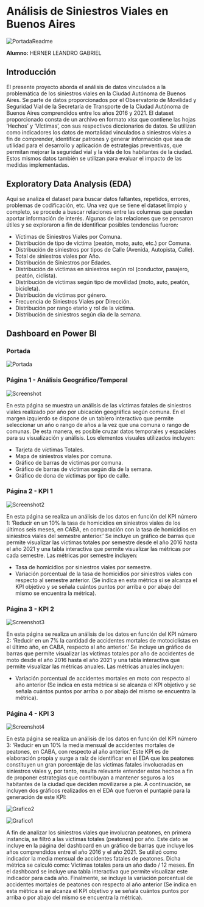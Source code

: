 # Análisis de Siniestros Viales en Buenos Aires

![PortadaReadme](https://github.com/LeandroHerner/PI_02/blob/main/imagenes%20dashboard/portada.png)

**Alumno:** HERNER LEANDRO GABRIEL

## Introducción
El presente proyecto aborda el análisis de datos vinculados a la problemática de los siniestros viales en la Ciudad Autónoma de Buenos Aires. Se parte de datos proporcionados por el Observatorio de Movilidad y Seguridad Vial de la Secretaría de Transporte de la Ciudad Autónoma de Buenos Aires comprendidos entre los años 2016 y 2021. El dataset proporcionado consta de un archivo en formato xlsx que contiene las hojas ‘Hechos’ y ‘Víctimas’, con sus respectivos diccionarios de datos. Se utilizan como indicadores los datos de mortalidad vinculados a siniestros viales a fin de comprender, identificar patrones y generar información que sea de utilidad para el desarrollo y aplicación de estrategias preventivas, que permitan mejorar la seguridad vial y la vida de los habitantes de la ciudad. Estos mismos datos también se utilizan para evaluar el impacto de las medidas implementadas.

## Exploratory Data Analysis (EDA)

Aquí se analiza el dataset para buscar datos faltantes, repetidos, errores, problemas de codificación, etc. Una vez que se tiene el dataset limpio y completo, se procede a buscar relaciones entre las columnas que puedan aportar información de interés. Algunas de las relaciones que se pensaron útiles y se exploraron a fin de identificar posibles tendencias fueron:
- Víctimas de Siniestros Viales por Comuna.
- Distribución de tipo de víctima (peatón, moto, auto, etc.) por Comuna.
- Distribución de siniestros por tipos de Calle (Avenida, Autopista, Calle).
- Total de siniestros viales por Año.
- Distribución de Siniestros por Edades.
- Distribución de víctimas en siniestros según rol (conductor, pasajero, peatón, ciclista).
- Distribución de víctimas según tipo de movilidad (moto, auto, peatón, bicicleta).
- Distribución de víctimas por género.
- Frecuencia de Siniestros Viales por Dirección.
- Distribución por rango etario y rol de la víctima.
- Distribución de siniestros según día de la semana.

## Dashboard en Power BI

### Portada

![Portada](portada.png)


### Página 1 - Análisis Geográfico/Temporal

![Screenshot](pagina_1.png)

En esta página se muestra un análisis de las víctimas fatales de siniestros viales realizado por año por ubicación geográfica según comuna. En el margen izquierdo se dispone de un tablero interactivo que permite seleccionar un año o rango de años a la vez que una comuna o rango de comunas. De esta manera, es posible cruzar datos temporales y espaciales para su visualización y análisis. Los elementos visuales utilizados incluyen:
- Tarjeta de víctimas Totales.
- Mapa de siniestros viales por comuna.
- Gráfico de barras de víctimas por comuna.
- Gráfico de barras de víctimas según día de la semana.
- Gráfico de dona de víctimas por tipo de calle.


### Página 2 - KPI 1

![Screenshot2](pagina_2.png)

En esta página se realiza un análisis de los datos en función del KPI número 1: ‘Reducir en un 10% la tasa de homicidios en siniestros viales de los últimos seis meses, en CABA, en comparación con la tasa de homicidios en siniestros viales del semestre anterior.’ Se incluye un gráfico de barras que permite visualizar las víctimas totales por semestre desde el año 2016 hasta el año 2021 y una tabla interactiva que permite visualizar las métricas por cada semestre. Las métricas por semestre incluyen:
- Tasa de homicidios por siniestros viales por semestre.
- Variación porcentual de la tasa de homicidios por siniestros viales con respecto al semestre anterior. (Se indica en esta métrica si se alcanza el KPI objetivo y se señala cuántos puntos por arriba o por abajo del mismo se encuentra la métrica).


### Página 3 - KPI 2

![Screenshot3](pagina_3.png)

En esta página se realiza un análisis de los datos en función del KPI número 2: ‘Reducir en un 7% la cantidad de accidentes mortales de motociclistas en el último año, en CABA, respecto al año anterior.’ Se incluye un gráfico de barras que permite visualizar las víctimas totales por año de accidentes de moto desde el año 2016 hasta el año 2021 y una tabla interactiva que permite visualizar las métricas anuales. Las métricas anuales incluyen:
- Variación porcentual de accidentes mortales en moto con respecto al año anterior (Se indica en esta métrica si se alcanza el KPI objetivo y se señala cuántos puntos por arriba o por abajo del mismo se encuentra la métrica).


### Página 4 - KPI 3

![Screenshot4](pagina_4.png)

En esta página se realiza un análisis de los datos en función del KPI número 3: ‘Reducir en un 10% la media mensual de accidentes mortales de peatones, en CABA, con respecto al año anterior.’ Este KPI es de elaboración propia y surge a raíz de identificar en el EDA que los peatones constituyen un gran porcentaje de las víctimas fatales involucradas en siniestros viales y, por tanto, resulta relevante entender estos hechos a fin de proponer estrategias que contribuyan a mantener seguros a los habitantes de la ciudad que deciden movilizarse a pie. A continuación, se incluyen dos gráficos realizados en el EDA que fueron el puntapié para la generación de este KPI:

![Grafico2](grafico_2.png)

![Grafico1](grafico_1.png)

A fin de analizar los siniestros viales que involucran peatones, en primera instancia, se filtró a las víctimas totales (peatones) por año. Este dato se incluye en la página del dashboard en un gráfico de barras que incluye los años comprendidos entre el año 2016 y el año 2021. Se utilizó como indicador la media mensual de accidentes fatales de peatones. Dicha métrica se calculó como: Víctimas totales para un año dado / 12 meses. En el dashboard se incluye una tabla interactiva que permite visualizar este indicador para cada año. Finalmente, se incluye la variación porcentual de accidentes mortales de peatones con respecto al año anterior (Se indica en esta métrica si se alcanza el KPI objetivo y se señala cuántos puntos por arriba o por abajo del mismo se encuentra la métrica).

